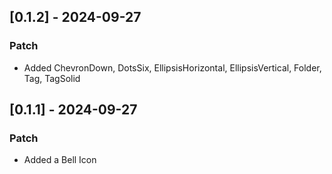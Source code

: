 ## [0.1.2] - 2024-09-27

### Patch

-   Added ChevronDown, DotsSix, EllipsisHorizontal, EllipsisVertical, Folder, Tag, TagSolid

## [0.1.1] - 2024-09-27

### Patch

-   Added a Bell Icon
